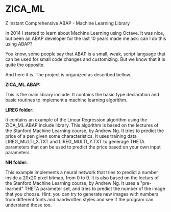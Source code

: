 ZICA_ML
=======

Z Instant Comprehensive ABAP - Machine Learning Library

In 2014 I started to learn about Machine Learning using Octave. It was nice, but been an ABAP developer for the last 10 years made me ask: can I do this using ABAP?

You know, some people say that ABAP is a small, weak, script language that can be used for small code changes and customizing. But we know that it is quite the opposite.

And here it is. The project is organized as described bellow.

**ZICA_ML.ABAP:**

This is the main library include. It contains the basic type declaration and basic routines to implement a machine learning algorithm.

**LIREG folder:**

It contains an example of the Linear Regression algorithm using the ZICA_ML.ABAP include library. This algorithm is based on the lectures of the Stanford Machine Learning course, by Andrew Ng. It tries to predict the price of a pen given some characteristics. It uses training data LIREG_MULTI_X.TXT and LIREG_MULTI_Y.TXT to generage THETA parameters that can be used to predict the price based on your own input parameters.

**NN folder:**

This example implements a neural network that tries to predict a number inside a 20x20 pixel bitmap, from 0 to 9. It is also based on the lecturs of the Stanford Machine Learning course, by Andrew Ng. It uses a "pre-learned" THETA parameter set, and tries to predict the number of the image that you choose. Hint: you can try to generate new images with numbers from different fonts and handwritten styles and see if the program can understand those too.

